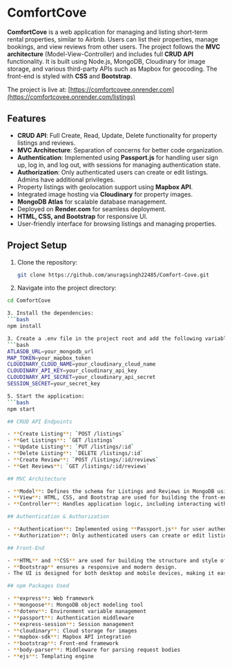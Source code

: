 # ComfortCove

**ComfortCove** is a web application for managing and listing short-term rental properties, similar to Airbnb. Users can list their properties, manage bookings, and view reviews from other users. The project follows the **MVC architecture** (Model-View-Controller) and includes full **CRUD API** functionality. It is built using Node.js, MongoDB, Cloudinary for image storage, and various third-party APIs such as Mapbox for geocoding. The front-end is styled with **CSS** and **Bootstrap**.

The project is live at: [https://comfortcovee.onrender.com](https://comfortcovee.onrender.com/listings)


## Features

- **CRUD API**: Full Create, Read, Update, Delete functionality for property listings and reviews.
- **MVC Architecture**: Separation of concerns for better code organization.
- **Authentication**: Implemented using **Passport.js** for handling user sign up, log in, and log out, with sessions for managing authentication state.
- **Authorization**: Only authenticated users can create or edit listings. Admins have additional privileges.
- Property listings with geolocation support using **Mapbox API**.
- Integrated image hosting via **Cloudinary** for property images.
- **MongoDB Atlas** for scalable database management.
- Deployed on **Render.com** for seamless deployment.
- **HTML, CSS, and Bootstrap** for responsive UI.
- User-friendly interface for browsing listings and managing properties.

## Project Setup

1. Clone the repository:
   ```bash
   git clone https://github.com/anuragsingh22485/Comfort-Cove.git

 2. Navigate into the project directory:
   ```bash
   cd ComfortCove

3. Install the dependencies:
   ```bash
   npm install

 3. Create a .env file in the project root and add the following variables:
   ```bash
   ATLASDB_URL=your_mongodb_url
   MAP_TOKEN=your_mapbox_token
   CLOUDINARY_CLOUD_NAME=your_cloudinary_cloud_name
   CLOUDINARY_API_KEY=your_cloudinary_api_key
   CLOUDINARY_API_SECRET=your_cloudinary_api_secret
   SESSION_SECRET=your_secret_key

5. Start the application:
   ```bash
   npm start

## CRUD API Endpoints

- **Create Listing**: `POST /listings`
- **Get Listings**: `GET /listings`
- **Update Listing**: `PUT /listings/:id`
- **Delete Listing**: `DELETE /listings/:id`
- **Create Review**: `POST /listings/:id/reviews`
- **Get Reviews**: `GET /listings/:id/reviews`

## MVC Architecture

- **Model**: Defines the schema for Listings and Reviews in MongoDB using Mongoose.
- **View**: HTML, CSS, and Bootstrap are used for building the front-end views. Templates are rendered with dynamic content from the controllers.
- **Controller**: Handles application logic, including interacting with the Mapbox API, performing CRUD operations, and initializing the database.

## Authentication & Authorization

- **Authentication**: Implemented using **Passport.js** for user authentication. It handles user sign up, log in, and log out with session-based authentication.
- **Authorization**: Only authenticated users can create or edit listings. Admin users have additional access to sensitive data or actions.

## Front-End

- **HTML** and **CSS** are used for building the structure and style of the web pages.
- **Bootstrap** ensures a responsive and modern design.
- The UI is designed for both desktop and mobile devices, making it easy to browse listings on any platform.

## npm Packages Used

- **express**: Web framework
- **mongoose**: MongoDB object modeling tool
- **dotenv**: Environment variable management
- **passport**: Authentication middleware
- **express-session**: Session management
- **cloudinary**: Cloud storage for images
- **mapbox-sdk**: Mapbox API integration
- **bootstrap**: Front-end framework
- **body-parser**: Middleware for parsing request bodies
- **ejs**: Templating engine


